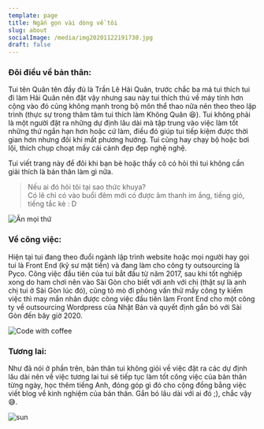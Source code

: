 ```yaml
---
template: page
title: Ngắn gọn vài dòng về tôi
slug: about
socialImage: /media/img20201122191730.jpg
draft: false
---
```


### Đôi điều về bản thân:

Tui tên Quân tên đầy đủ là Trần Lê Hải Quân, trước chắc ba má tui thích tui đi làm Hải Quân nên đặt vậy nhưng sau này tui thích thú về máy tính hơn cộng vào đó cũng không mạnh trong bộ môn thể thao nữa nên theo theo lập trình (thực sự trong thâm tâm tui thích làm Không Quân 😆). Tui không phải là một người đặt ra những dự định lâu dài mà tập trung vào việc làm tốt những thứ ngắn hạn hơn hoặc cứ làm, điều đó giúp tui tiếp kiệm được thời gian hơn nhưng đôi khi mất phương hướng. Tui cũng hay chạy bộ hoặc bơi lội, thích chụp choạt mấy cái cảnh đẹp đẹp nghệ nghệ.

Tui viết trang này để đôi khi bạn bè hoặc thầy cô có hỏi thì tui không cần giải thích là bản thân làm gì nữa.

> Nếu ai đó hỏi tôi tại sao thức khuya?\
> Có lẽ chỉ có vào buổi đêm mới có được âm thanh im ắng, tiếng gió, tiếng tắc kè : D

![Ăn mọi thứ](/media/img20201128142401.jpg "Ăn mọi thứ")

### Về công việc:

Hiện tại tui đang theo đuổi ngành lập trình website hoặc mọi người hay gọi tui là Front End (kỹ sư mặt tiền) và đang làm cho công ty outsourcing là Pyco. Công việc đầu tiên của tui bắt đầu từ năm 2017, sau khi tốt nghiệp xong do ham chơi nên vào Sài Gòn cho biết với anh với chị (thật sự là anh chị tui ở Sài Gòn lúc đó), cũng tò mò đi phỏng vấn thử mấy công ty kiếm việc thì may mắn nhân được công việc đầu tiên làm Front End cho một công ty về outsourcing Wordpress của Nhật Bản và quyết định gắn bó với Sài Gòn đến bây giờ 2020.

![Code with coffee](/media/img20201122191730.jpg "Code with coffee")

### Tương lai:

Như đã nói ở phần trên, bản thân tui không giỏi về việc đặt ra các dự định lâu dài nên về việc tương lai tui sẽ tiếp tục làm tốt công việc của bản thân từng ngày, học thêm tiếng Anh, đóng góp gì đó cho cộng đồng bằng việc viết blog về kinh nghiệm của bản thân. Gắn bó lâu dài với ai đó ;), chắc vậy 😅.

![sun](/media/img_0289.jpg "sun")
